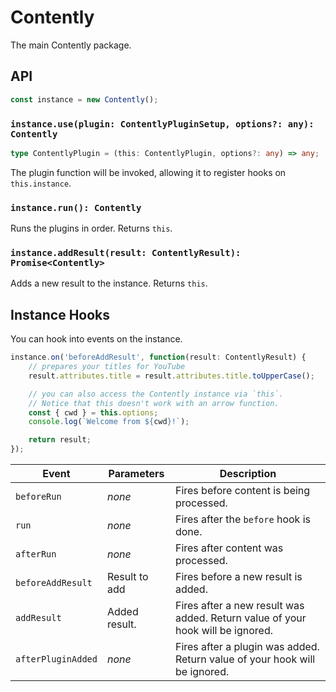 # Contently

The main Contently package.

## API

```ts
const instance = new Contently();
```

### `instance.use(plugin: ContentlyPluginSetup, options?: any): Contently`

```ts
type ContentlyPlugin = (this: ContentlyPlugin, options?: any) => any;
```

The plugin function will be invoked, allowing it to register hooks on `this.instance`.

### `instance.run(): Contently`

Runs the plugins in order. Returns `this`.

### `instance.addResult(result: ContentlyResult): Promise<Contently>`

Adds a new result to the instance. Returns `this`.

## Instance Hooks

You can hook into events on the instance.

```ts
instance.on('beforeAddResult', function(result: ContentlyResult) {
	// prepares your titles for YouTube
	result.attributes.title = result.attributes.title.toUpperCase();

	// you can also access the Contently instance via `this`.
	// Notice that this doesn't work with an arrow function.
	const { cwd } = this.options;
	console.log(`Welcome from ${cwd}!`);

	return result;
});
```

| Event              | Parameters    | Description                                                                    |
| ------------------ | ------------- | ------------------------------------------------------------------------------ |
| `beforeRun`        | _none_        | Fires before content is being processed.                                       |
| `run`              | _none_        | Fires after the `before` hook is done.                                         |
| `afterRun`         | _none_        | Fires after content was processed.                                             |
| `beforeAddResult`  | Result to add | Fires before a new result is added.                                            |
| `addResult`        | Added result. | Fires after a new result was added. Return value of your hook will be ignored. |
| `afterPluginAdded` | _none_        | Fires after a plugin was added. Return value of your hook will be ignored.     |
